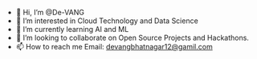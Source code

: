- 👋 Hi, I’m @De-VANG
- 👀 I’m interested in Cloud Technology and Data Science  
- 🌱 I’m currently learning AI and ML
- 💞️ I’m looking to collaborate on Open Source Projects and Hackathons.
- 📫 How to reach me Email: devangbhatnagar12@gamil.com

<!---
De-VANG/De-VANG is a ✨ special ✨ repository because its `README.md` (this file) appears on your GitHub profile.
You can click the Preview link to take a look at your changes.
--->
